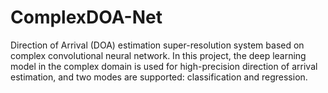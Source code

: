 # ComplexDOA-Net
Direction of Arrival (DOA) estimation super-resolution system based on complex convolutional neural network. In this project, the deep learning model in the complex domain is used for high-precision direction of arrival estimation, and two modes are supported: classification and regression.
